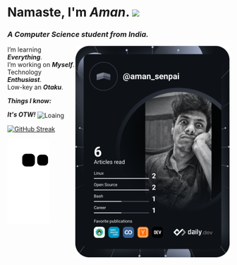 <!--
![Profile views](https://gpvc.arturio.dev/aman-senpai)   
-->
# Namaste, I'm ***Aman***.  <img src="https://media3.giphy.com/media/lTLY0aBWN5SaMeBzLd/giphy.gif?cid=ecf05e47psnqip61qjr6hlb0o31ewucffuzfpbt2820tdt6l&rid=giphy.gif&ct=s" width="95px">
### ***A Computer Science student from India.***   
<img src="devcard.svg" width="350px" align="right">


I’m learning ***Everything***.    
I’m working on ***Myself***.  
Technology ***Enthusiast***.   
Low-key an ***Otaku***.   

***Things I know:***   

***It's OTW!*** <img align="center" alt="Loaing" width="80" src="https://c.tenor.com/EcT7mqmmdVAAAAAi/lolicopter-anime.gif">

[![GitHub Streak](http://github-readme-streak-stats.herokuapp.com?user=aman-senpai&theme=dark&date_format=M%20j%5B%2C%20Y%5D)](https://git.io/streak-stats)

<img src="https://raw.githubusercontent.com/aman-senpai/aman-senpai/output/github-contribution-grid-snake.svg" >
